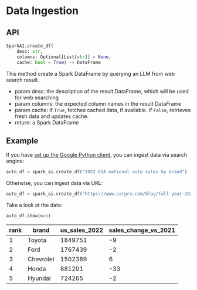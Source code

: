 # Data Ingestion

## API
```python
SparkAI.create_df(
    desc: str,
    columns: Optional[List[str]] = None,
    cache: bool = True) -> DataFrame
```

This method create a Spark DataFrame by querying an LLM from web search result.

- param desc: the description of the result DataFrame, which will be used for web searching
- param columns: the expected column names in the result DataFrame
- param cache: If `True`, fetches cached data, if available. If `False`, retrieves fresh data and updates cache.
- return: a Spark DataFrame

## Example
If you have [set up the Google Python client](https://developers.google.com/docs/api/quickstart/python), you can ingest data via search engine:
```python
auto_df = spark_ai.create_df("2022 USA national auto sales by brand")
```
Otherwise, you can ingest data via URL:
```python
auto_df = spark_ai.create_df("https://www.carpro.com/blog/full-year-2022-national-auto-sales-by-brand")
```

Take a look at the data:
```python
auto_df.show(n=5)
```

| rank | brand     | us_sales_2022 | sales_change_vs_2021 |
|------|-----------|---------------|----------------------|
| 1    | Toyota    | 1849751       | -9                   |
| 2    | Ford      | 1767439       | -2                   |
| 3    | Chevrolet | 1502389       | 6                    |
| 4    | Honda     | 881201        | -33                  |
| 5    | Hyundai   | 724265        | -2                   |
